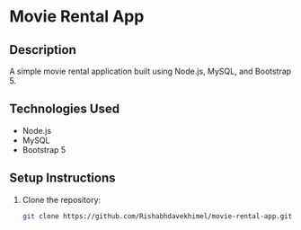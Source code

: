 # Movie Rental App

## Description
A simple movie rental application built using Node.js, MySQL, and Bootstrap 5.

## Technologies Used
- Node.js
- MySQL
- Bootstrap 5

## Setup Instructions

1. Clone the repository:
   ```bash
   git clone https://github.com/Rishabhdavekhimel/movie-rental-app.git
